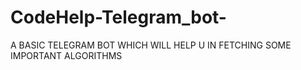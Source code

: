 # CodeHelp-Telegram_bot-
A BASIC TELEGRAM BOT WHICH WILL HELP U IN FETCHING SOME IMPORTANT ALGORITHMS 
